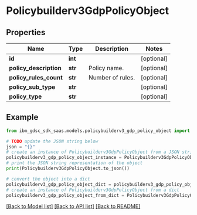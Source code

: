 # Policybuilderv3GdpPolicyObject


## Properties

Name | Type | Description | Notes
------------ | ------------- | ------------- | -------------
**id** | **int** |  | [optional] 
**policy_description** | **str** | Policy name. | [optional] 
**policy_rules_count** | **str** | Number of rules. | [optional] 
**policy_sub_type** | **str** |  | [optional] 
**policy_type** | **str** |  | [optional] 

## Example

```python
from ibm_gdsc_sdk_saas.models.policybuilderv3_gdp_policy_object import Policybuilderv3GdpPolicyObject

# TODO update the JSON string below
json = "{}"
# create an instance of Policybuilderv3GdpPolicyObject from a JSON string
policybuilderv3_gdp_policy_object_instance = Policybuilderv3GdpPolicyObject.from_json(json)
# print the JSON string representation of the object
print(Policybuilderv3GdpPolicyObject.to_json())

# convert the object into a dict
policybuilderv3_gdp_policy_object_dict = policybuilderv3_gdp_policy_object_instance.to_dict()
# create an instance of Policybuilderv3GdpPolicyObject from a dict
policybuilderv3_gdp_policy_object_from_dict = Policybuilderv3GdpPolicyObject.from_dict(policybuilderv3_gdp_policy_object_dict)
```
[[Back to Model list]](../README.md#documentation-for-models) [[Back to API list]](../README.md#documentation-for-api-endpoints) [[Back to README]](../README.md)


